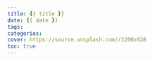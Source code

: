 ```yaml
---
title: {{ title }}
date: {{ date }}
tags:
categories:
cover: https://source.unsplash.com//1200x628
toc: true
---
```



<!--more-->
